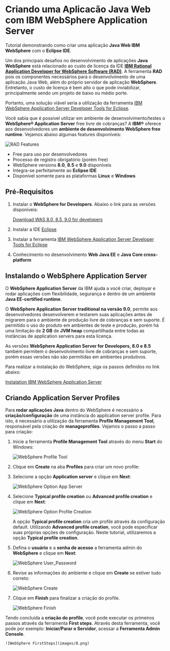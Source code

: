 # Criando uma Aplicacão Java Web com IBM WebSphere Application Server

Tutorial demonstrando como criar uma aplicação **Java Web IBM WebSphere** com o **Eclipse IDE**.

Um dos principais desafios no desenvolvimento de aplicações **Java WebSphere** está relacionado ao custo de licença da IDE **[IBM Rational Application Developer for WebSphere Software (RAD)](https://www.ibm.com/us-en/marketplace/rad-for-websphere-software/details)**. A ferramenta **RAD** pois os componentes necessários para o desenvolvimento de uma aplicação Java Web, além do próprio servidor de aplicação **WebSphere**. Entretanto, o custo de licença é bem alto o que pode inviabilizar, principalmente sendo um projeto de baixo ou médio porte.

Portanto, uma solução viável seria a utilização da ferramenta [IBM WebSphere Application Server Developer Tools for Eclipse](https://www.ibm.com/support/knowledgecenter/en/SSHR6W/com.ibm.websphere.wdt.doc/topics/t_install_wdt.htm).

Você sabia que é possível utilizar em ambiente de desenvolvimento/testes o **WebSphere® Application Server** free livre de cobranças? A **IBM®** oferece aos desenvolvedores um **ambiente de desenvolvimento WebSphere free runtime**. Vejamos abaixo algumas features disponíveis:

![RAD Features](images/1.png)
* Free para uso por desenvolvedores
* Processo de registro obrigatório (porém free)
* WebSphere versions **8.0**, **8.5** e **9.0** disponíveis
* Integra-se perfeitamente ao **Eclipse IDE**
* Disponível somente para as plataformas **Linux** e **Windows**

## Pré-Requisitos

1. Instalar o **WebSphere for Developers**. Abaixo o link para as versões disponíveis:
  
    [Download WAS 8.0, 8.5, 9.0 for developers](https://developer.ibm.com/wasdev/downloads/#asset/WAS_traditional_for_Developers)
    
2. Instalar a IDE [Eclipse](https://www.eclipse.org/downloads/)
3. Instalar a ferramenta [IBM WebSphere Application Server Developer Tools for Eclipse](https://www.ibm.com/support/knowledgecenter/en/SSHR6W/com.ibm.websphere.wdt.doc/topics/t_install_wdt.htm)
4. Conhecimento no desenvolvimento **Web Java EE** e **Java Core cross-platform**

## Instalando o WebSphere Application Server

O **WebSphere Application Server** da IBM ajuda a você criar, deployar e rodar aplicações com flexibilidade, segurança e dentro de um ambiente **Java EE-certified runtime**. 

O **WebSphere Application Server traditional na versão 9.0**, permite aos desenvolvedores desenvolverem e testarem suas aplicações antes de migrarem para o ambiente de produção livre de cobranças e sem suporte. É permitido o uso do produto em ambientes de teste e produção, porém há uma limitação de **2 GB** de **JVM heap** compartilhada entre todas as instâncias de application servers para esta licença.

As versões **WebSphere Application Server for Developers, 8.0 e 8.5** também permitem o desenvolvimento livre de cobranças e sem suporte, porém essas versões não são permitidas em ambientes produtivos.

Para realizar a instalação do WebSphere, siga os passos definidos no link abaixo:

[Instalation IBM WebSphere Application Server](https://developer.ibm.com/wasdev/downloads/#asset/WAS_traditional_for_Developers)

## Criando Application Server Profiles

Para **rodar aplicações Java** dentro do WebSphere é necessário a **criação/configuração** de uma instância do application server profile. Para isto, é necessário a utilização da ferramenta **Profile Management Tool**, responsável pela criação de **manageprofiles**. 
Vejamos o passo a passo para criação:

1. Inicie a ferramenta **Profile Management Tool** através do menu **Start** do Windows:

    ![WebSphere Profile Tool](images/2.png)

2. Clique em **Create** na aba **Profiles** para criar um novo profile:

3. Selecione a opção **Application server** e clique em **Next**:

    ![WebSphere Option App Server](images/3.png)

4. Selecione **Typical profile creation** ou **Advanced profile creation** e clique em **Next**:

    ![WebSphere Option Profile Creation](images/4.png)
    
    A opção **Typical profile creation** cria um profile através da configuração default. Utilizando **Advanced profile creation**, você pode especificar suas próprias opções de configuração. Neste tutorial, utilizaremos a opção **Typical profile creation**.
    
5. Defina o **usuário** e a **senha de acesso** a ferramenta admin do **WebSphere** e clique em **Next**:

    ![WebSphere User_Password](images/5.png)    

6. Revise as informações do ambiente e clique em **Create** se estiver tudo correto:

    ![WebSphere Create](images/6.png)
    
7. Clique em **Finish** para finalizar a criação do profile.

    ![WebSphere Finish](images/7.png)

Tendo concluída a **criação do profile**, você pode executar os primeiros passos através da ferramenta **First steps**. Através desta ferramenta, você pode por exemplo: **Iniciar/Parar o Servidor**, acessar a **Ferramenta Admin Console**.

    ![WebSphere FirstSteps](images/8.png)
